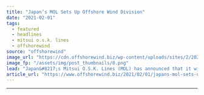 ```yaml
---
title: "Japan’s MOL Sets Up Offshore Wind Division"
date: "2021-02-01"
tags: 
  - featured
  - headlines
  - mitsui o.s.k. lines
  - offshorewind
source: "offshorewind"
image_url: "https://cdn.offshorewind.biz/wp-content/uploads/sites/2/2021/02/01134008/Vard_SOV-Taiwan.png"
image_fp: "/assets/img/post_thumbnails/0.png"
lead: "Japan&#8217;s Mitsui O.S.K. Lines (MOL) has announced that it will restructure the organisation as"
article_url: "https://www.offshorewind.biz/2021/02/01/japans-mol-sets-up-offshore-wind-division/"
---
```


---
